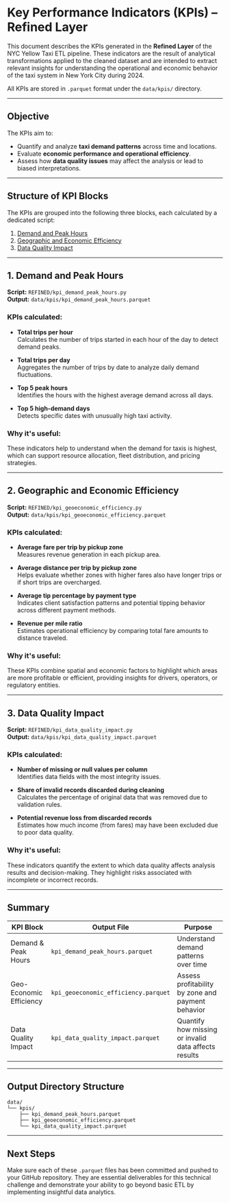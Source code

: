 # Key Performance Indicators (KPIs) – Refined Layer

This document describes the KPIs generated in the **Refined Layer** of the NYC Yellow Taxi ETL pipeline. These indicators are the result of analytical transformations applied to the cleaned dataset and are intended to extract relevant insights for understanding the operational and economic behavior of the taxi system in New York City during 2024.

All KPIs are stored in `.parquet` format under the `data/kpis/` directory.

---

##  Objective

The KPIs aim to:

- Quantify and analyze **taxi demand patterns** across time and locations.
- Evaluate **economic performance and operational efficiency**.
- Assess how **data quality issues** may affect the analysis or lead to biased interpretations.

---

##  Structure of KPI Blocks

The KPIs are grouped into the following three blocks, each calculated by a dedicated script:

1. [Demand and Peak Hours](#1-demand-and-peak-hours)
2. [Geographic and Economic Efficiency](#2-geographic-and-economic-efficiency)
3. [Data Quality Impact](#3-data-quality-impact)

---

## 1. Demand and Peak Hours

**Script:** `REFINED/kpi_demand_peak_hours.py`  
**Output:** `data/kpis/kpi_demand_peak_hours.parquet`

### KPIs calculated:

- **Total trips per hour**  
  Calculates the number of trips started in each hour of the day to detect demand peaks.

- **Total trips per day**  
  Aggregates the number of trips by date to analyze daily demand fluctuations.

- **Top 5 peak hours**  
  Identifies the hours with the highest average demand across all days.

- **Top 5 high-demand days**  
  Detects specific dates with unusually high taxi activity.

### Why it's useful:
These indicators help to understand when the demand for taxis is highest, which can support resource allocation, fleet distribution, and pricing strategies.

---

## 2. Geographic and Economic Efficiency

**Script:** `REFINED/kpi_geoeconomic_efficiency.py`  
**Output:** `data/kpis/kpi_geoeconomic_efficiency.parquet`

### KPIs calculated:

- **Average fare per trip by pickup zone**  
  Measures revenue generation in each pickup area.

- **Average distance per trip by pickup zone**  
  Helps evaluate whether zones with higher fares also have longer trips or if short trips are overcharged.

- **Average tip percentage by payment type**  
  Indicates client satisfaction patterns and potential tipping behavior across different payment methods.

- **Revenue per mile ratio**  
  Estimates operational efficiency by comparing total fare amounts to distance traveled.

### Why it's useful:
These KPIs combine spatial and economic factors to highlight which areas are more profitable or efficient, providing insights for drivers, operators, or regulatory entities.

---

## 3. Data Quality Impact

**Script:** `REFINED/kpi_data_quality_impact.py`  
**Output:** `data/kpis/kpi_data_quality_impact.parquet`

### KPIs calculated:

- **Number of missing or null values per column**  
  Identifies data fields with the most integrity issues.

- **Share of invalid records discarded during cleaning**  
  Calculates the percentage of original data that was removed due to validation rules.

- **Potential revenue loss from discarded records**  
  Estimates how much income (from fares) may have been excluded due to poor data quality.

### Why it's useful:
These indicators quantify the extent to which data quality affects analysis results and decision-making. They highlight risks associated with incomplete or incorrect records.

---

##  Summary

| KPI Block                    | Output File                                        | Purpose                                                  |
|-----------------------------|----------------------------------------------------|----------------------------------------------------------|
| Demand & Peak Hours         | `kpi_demand_peak_hours.parquet`                   | Understand demand patterns over time                     |
| Geo-Economic Efficiency     | `kpi_geoeconomic_efficiency.parquet`              | Assess profitability by zone and payment behavior        |
| Data Quality Impact         | `kpi_data_quality_impact.parquet`                 | Quantify how missing or invalid data affects results     |

---

##  Output Directory Structure

```
data/
└── kpis/
    ├── kpi_demand_peak_hours.parquet
    ├── kpi_geoeconomic_efficiency.parquet
    └── kpi_data_quality_impact.parquet
```

---

##  Next Steps

Make sure each of these `.parquet` files has been committed and pushed to your GitHub repository. They are essential deliverables for this technical challenge and demonstrate your ability to go beyond basic ETL by implementing insightful data analytics.

